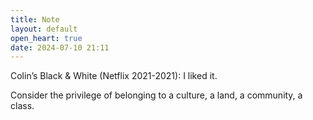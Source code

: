 ```yaml
---
title: Note
layout: default
open_heart: true
date: 2024-07-10 21:11
---
```


Colin’s Black & White (Netflix 2021-2021): I liked it. 

Consider the privilege of belonging to a culture, a land, a community, a class.
